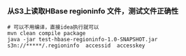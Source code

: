 ### 从S3上读取HBase regioninfo 文件，测试文件正确性

```shell
# 可以不用编译，直接idea执行就可以
mvn clean compile package
java -jar test-hbase-regioninfo-1.0-SNAPSHOT.jar s3n://*****/.regioninfo  accessid  accesskey
```